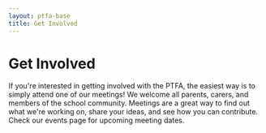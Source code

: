 ```yaml
---
layout: ptfa-base
title: Get Involved
---
```


# Get Involved

If you're interested in getting involved with the PTFA, the easiest way is to simply attend one of our meetings! We welcome all parents, carers, and members of the school community. Meetings are a great way to find out what we're working on, share your ideas, and see how you can contribute. Check our events page for upcoming meeting dates.